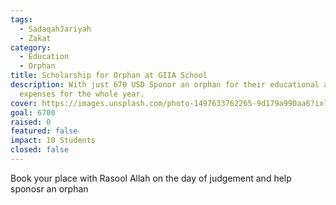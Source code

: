```yaml
---
tags:
  - SadaqahJariyah
  - Zakat
category:
  - Education
  - Orphan
title: Scholarship for Orphan at GIIA School
description: With just 670 USD Sponor an orphan for their educational and living
  expenses for the whole year.
cover: https://images.unsplash.com/photo-1497633762265-9d179a990aa6?ixlib=rb-1.2.1&ixid=MnwxMjA3fDB8MHxwaG90by1wYWdlfHx8fGVufDB8fHx8&auto=format&fit=crop&w=2346&q=80
goal: 6700
raised: 0
featured: false
impact: 10 Students
closed: false
---
```

Book your place with Rasool Allah on the day of judgement and help sponosr an orphan